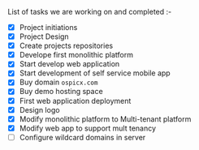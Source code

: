 List of tasks we are working on and completed :-

- [x] Project initiations
- [x] Project Design
- [x] Create projects repositories
- [x] Develope first monolithic platform
- [x] Start develop web application
- [x] Start development of self service mobile app
- [x] Buy domain `ospicx.com`
- [x] Buy demo hosting space
- [x] First web application deployment
- [x] Design logo
- [x] Modify monolithic platform to Multi-tenant platform
- [x] Modify web app to support mult tenancy
- [ ] Configure wildcard domains in server
